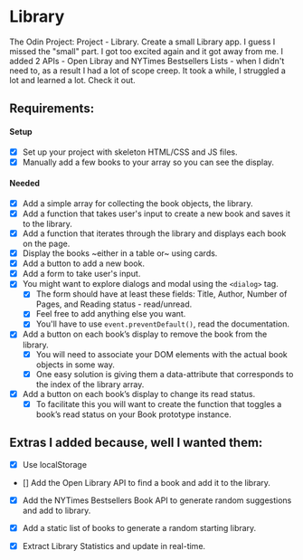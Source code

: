 # Library

The Odin Project: Project - Library. Create a small Library app. I guess I missed the "small" part. I got too excited again and it got away from me. I added 2 APIs - Open Libray and NYTimes Bestsellers Lists - when I didn't need to, as a result I had a lot of scope creep. It took a while, I struggled a lot and learned a lot. Check it out.


## Requirements:

#### Setup
- [x] Set up your project with skeleton HTML/CSS and JS files.
- [x] Manually add a few books to your array so you can see the display.

#### Needed
- [x] Add a simple array for collecting the book objects, the library.
- [x] Add a function that takes user's input to create a new book and saves it to the library.
- [x] Add a function that iterates through the library and displays each book on the page.
- [x] Display the books ~either in a table or~ using cards.
- [x] Add a button to add a new book.
- [x] Add a form to take user's input.
- [x] You might want to explore dialogs and modal using the `<dialog>` tag.
	- [x] The form should have at least these fields: Title, Author, Number of Pages, and Reading status - read/unread.
	- [x] Feel free to add anything else you want.
	- [x] You'll have to use `event.preventDefault()`, read the documentation.
- [x] Add a button on each book’s display to remove the book from the library.
	- [x] You will need to associate your DOM elements with the actual book objects in some way.
	- [x] One easy solution is giving them a data-attribute that corresponds to the index of the library array.
- [x] Add a button on each book’s display to change its read status.
	- [x] To facilitate this you will want to create the function that toggles a book’s read status on your Book prototype instance.

## Extras I added because, well I wanted them:
- [x] Use localStorage
- [] Add the Open Library API to find a book and add it to the library.
- [x] Add the NYTimes Bestsellers Book API to generate random suggestions and add to library.
- [x] Add a static list of books to generate a random starting library.
- [X] Extract Library Statistics and update in real-time.

